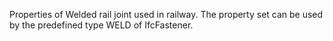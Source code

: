 Properties of Welded rail joint used in railway. The property set can be used by the predefined type WELD of IfcFastener.

<!-- end of short definition -->

